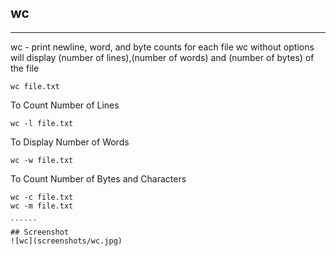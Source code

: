 ## wc
********


wc - print newline, word, and byte counts for each file
wc without options will display (number of lines),(number
of words) and (number of bytes) of the file

`````
wc file.txt

`````
To Count Number of Lines

`````
wc -l file.txt

```````
To Display Number of Words

```````
wc -w file.txt

```````
To Count Number of Bytes and Characters

```````
wc -c file.txt
wc -m file.txt

``````
## Screenshot
![wc](screenshots/wc.jpg)

